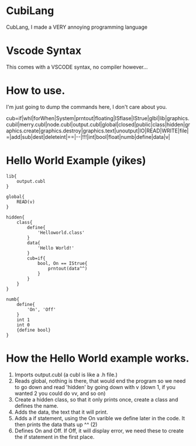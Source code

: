 # CubiLang
CubLang, I made a VERY annoying programming language

# Vscode Syntax

This comes with a VSCODE syntax, no compiler however...

# How to use.

I'm just going to dump the commands here, I don't care about you.

cub=if|whl|forWhen|System|prntout|floating|ISflase|IStrue|glbl|lib|graphics.cubil|merry.cubl|node.cubl|output.cubl|global|closed|public|class|hidden|graphics.create|graphics.destroy|graphics.text|unoutput|IO|READ|WRITE|file|=|add|sub|dest|deleteint|==|--|!!!|int|bool|float|numb|define|data|v|

# Hello World Example (yikes)

```
lib{
    output.cubl
}

global{
    READ(v)
}

hidden{
    class{
        define{
            'Helloworld.class'
        }
        data{
            'Hello World!'
        }
        cub=if{
            bool, On == IStrue{
                prntout(data^^)
            }
        }
    }
}

numb{
    define{
        'On', 'Off'
    }
    int 1
    int 0
    {define bool}
}
```

# How the Hello World example works.

1. Imports output.cubl (a cubl is like a .h file.)
2. Reads global, nothing is there, that would end the program so we need to go down and read 'hidden' by going down with v (down 1, if you wanted 2 you could do vv, and so on)
3. Create a hidden class, so that it only prints once, create a class and defines the name.
4. Adds the data, the text that it will print.
5. Adds a if statement, using the On varible we define later in the code. It then prints the data thats up ^^ (2)
6. Defines On and Off. If Off, it will display error, we need these to create the if statement in the first place.
